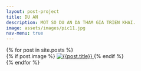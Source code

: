 ```yaml
---
layout: post-project
title: DU AN
description: MOT SO DU AN DA THAM GIA TRIEN KHAI.
image: assets/images/pic11.jpg
nav-menu: true
---
```

<section id="photos">
<div class="row-no-gutters">
    {% for post in site.posts %}
	<div class="img_wrap">
		{% if post.image %}
		<a href="{{site.baseurl}}{{post.url}}" class="portfolio-box">
		  <img src="{{site.baseurl}}/assets/images/thumbs/{{ post.title }}/{{ post.image }}" alt="{{post.title}}">	
		</a>
		<p class="img_description">{{post.description}}</p>
		{% endif %}
	</div>
   {% endfor %}
</div>
</div>

<!-- <script src="{{site.baseurl}}/js/photo-grid.js"></script> -->
<script>
function getRandomSize(min, max) {
  return Math.round(Math.random() * (max - min) + min);
}
</script>

<style>
.img_wrap {
  position: relative;
  height: auto;
  width: auto;
}
 
.img_description {
	position: absolute;
	top: 50;
	bottom: 0;
	left: 0;
	right: 0;
	color: #fff;
	visibility: hidden;
	opacity: 0;
	font-size: 25px;
	Text-align:center;
 
  /* transition effect. not necessary */
  transition: opacity .2s, visibility .2s;
}
 
.img_wrap:hover .img_description {
  visibility: visible;
  opacity: 1;
}

</style>